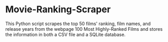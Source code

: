 # Movie-Ranking-Scraper
This Python script scrapes the top 50 films' ranking, film names, and release years from the webpage 100 Most Highly-Ranked Films and stores the information in both a CSV file and a SQLite database.
